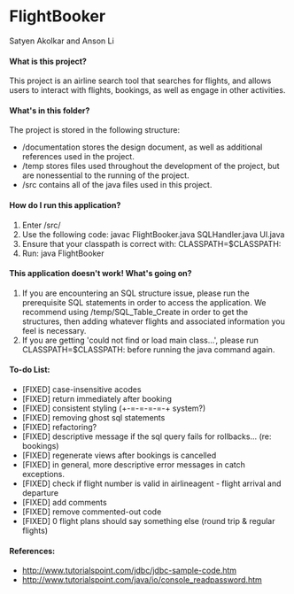 # FlightBooker
Satyen Akolkar and Anson Li

#### What is this project?
This project is an airline search tool that searches for flights, and allows users to interact with flights, bookings, as well as engage in other activities.


#### What's in this folder?
The project is stored in the following structure:

* /documentation stores the design document, as well as additional references used in the project.
* /temp stores files used throughout the development of the project, but are nonessential to the running of the project.
* /src contains all of the java files used in this project.

#### How do I run this application?
1. Enter /src/
2. Use the following code: javac FlightBooker.java SQLHandler.java UI.java 
3. Ensure that your classpath is correct with: CLASSPATH=$CLASSPATH:
4. Run: java FlightBooker

#### This application doesn't work! What's going on?
1. If you are encountering an SQL structure issue, please run the prerequisite SQL statements in order to access the application. We recommend using /temp/SQL_Table_Create in order to get the structures, then adding whatever flights and associated information you feel is necessary.
2. If you are getting 'could not find or load main class...', please run CLASSPATH=$CLASSPATH: before running the java command again.

#### To-do List:
* [FIXED] case-insensitive acodes
* [FIXED] return immediately after booking 
* [FIXED] consistent styling (+-=-=-=-=-+ system?)
* [FIXED] removing ghost sql statements
* [FIXED] refactoring?
* [FIXED] descriptive message if the sql query fails for rollbacks... (re: bookings)
* [FIXED] regenerate views after bookings is cancelled 
* [FIXED] in general, more descriptive error messages in catch exceptions.
* [FIXED] check if flight number is valid in airlineagent - flight arrival and departure
* [FIXED] add comments 
* [FIXED] remove commented-out code
* [FIXED] 0 flight plans should say something else (round trip & regular flights)

#### References:
* http://www.tutorialspoint.com/jdbc/jdbc-sample-code.htm
* http://www.tutorialspoint.com/java/io/console_readpassword.htm
